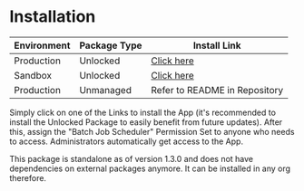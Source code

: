 # Installation

| Environment | Package Type | Install Link                                                                                    |
| ----------- | ------------ | ----------------------------------------------------------------------------------------------- |
| Production  | Unlocked     | [Click here](https://login.salesforce.com/packaging/installPackage.apexp?p0=04t09000000ijPPAAY) |
| Sandbox     | Unlocked     | [Click here](https://test.salesforce.com/packaging/installPackage.apexp?p0=04t09000000ijPPAAY)  |
| Production  | Unmanaged    | Refer to README in Repository                                                                   |

Simply click on one of the Links to install the App (it's recommended to install the Unlocked Package to easily benefit from future updates). After this, assign the "Batch Job Scheduler" Permission Set to anyone who needs to access. Administrators automatically get access to the App.

This package is standalone as of version 1.3.0 and does not have dependencies on external packages anymore. It can be installed in any org therefore.
